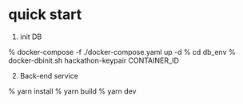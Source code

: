 # quick start

1. init DB

% docker-compose -f ./docker-compose.yaml up -d
% cd db_env
% docker-dbinit.sh hackathon-keypair CONTAINER_ID

2. Back-end service

% yarn install
% yarn build
% yarn dev
